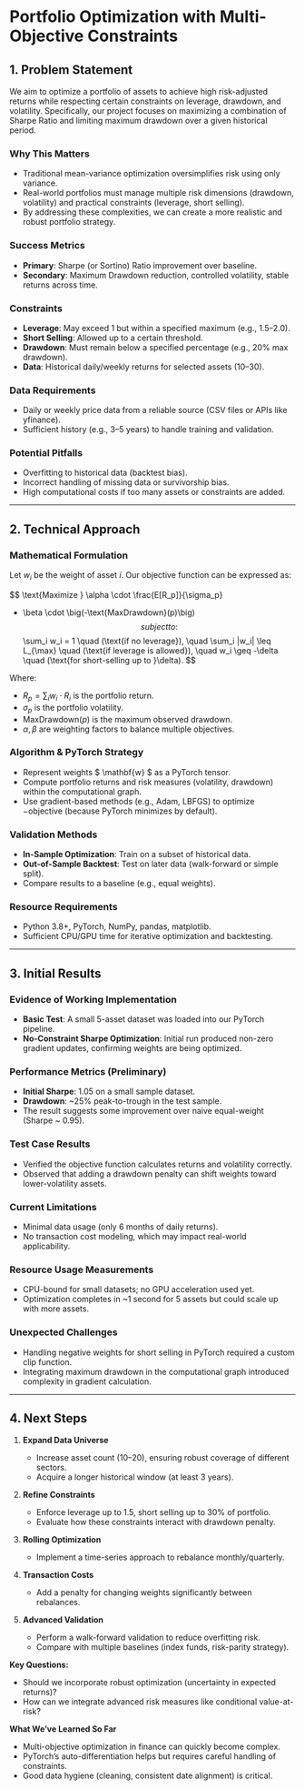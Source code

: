 
<script type="text/javascript" id="MathJax-script" async
  src="https://cdnjs.cloudflare.com/ajax/libs/mathjax/2.7.7/MathJax.js?config=TeX-MML-AM_CHTML">
</script>

# Portfolio Optimization with Multi-Objective Constraints

## 1. Problem Statement

We aim to optimize a portfolio of assets to achieve high risk-adjusted returns while respecting certain constraints on leverage, drawdown, and volatility. Specifically, our project focuses on maximizing a combination of Sharpe Ratio and limiting maximum drawdown over a given historical period.

### Why This Matters
- Traditional mean-variance optimization oversimplifies risk using only variance.
- Real-world portfolios must manage multiple risk dimensions (drawdown, volatility) and practical constraints (leverage, short selling).
- By addressing these complexities, we can create a more realistic and robust portfolio strategy.

### Success Metrics
- **Primary**: Sharpe (or Sortino) Ratio improvement over baseline.
- **Secondary**: Maximum Drawdown reduction, controlled volatility, stable returns across time.

### Constraints
- **Leverage**: May exceed 1 but within a specified maximum (e.g., 1.5–2.0).
- **Short Selling**: Allowed up to a certain threshold.
- **Drawdown**: Must remain below a specified percentage (e.g., 20% max drawdown).
- **Data**: Historical daily/weekly returns for selected assets (10–30).

### Data Requirements
- Daily or weekly price data from a reliable source (CSV files or APIs like yfinance).
- Sufficient history (e.g., 3–5 years) to handle training and validation.

### Potential Pitfalls
- Overfitting to historical data (backtest bias).
- Incorrect handling of missing data or survivorship bias.
- High computational costs if too many assets or constraints are added.

---

## 2. Technical Approach

### Mathematical Formulation
Let $w_i$ be the weight of asset $i$. Our objective function can be expressed as:

$$
\text{Maximize } 
  \alpha \cdot \frac{E[R_p]}{\sigma_p} 
  + \beta \cdot \big(-\text{MaxDrawdown}(p)\big)
$$
subject to:
$$
\sum_i w_i = 1 \quad (\text{if no leverage}), 
\quad \sum_i |w_i| \leq L_{\max} \quad (\text{if leverage is allowed}), 
\quad w_i \geq -\delta \quad (\text{for short-selling up to }\delta).
$$

Where:
- $R_p = \sum_i w_i \cdot R_i$ is the portfolio return.
- $\sigma_p$ is the portfolio volatility.
- $\text{MaxDrawdown}(p)$ is the maximum observed drawdown.
- $\alpha, \beta$ are weighting factors to balance multiple objectives.

### Algorithm & PyTorch Strategy
- Represent weights $ \mathbf{w} $ as a PyTorch tensor.
- Compute portfolio returns and risk measures (volatility, drawdown) within the computational graph.
- Use gradient-based methods (e.g., Adam, LBFGS) to optimize $-\text{objective}$ (because PyTorch minimizes by default).

### Validation Methods
- **In-Sample Optimization**: Train on a subset of historical data.
- **Out-of-Sample Backtest**: Test on later data (walk-forward or simple split).
- Compare results to a baseline (e.g., equal weights).

### Resource Requirements
- Python 3.8+, PyTorch, NumPy, pandas, matplotlib.
- Sufficient CPU/GPU time for iterative optimization and backtesting.

---

## 3. Initial Results

### Evidence of Working Implementation
- **Basic Test**: A small 5-asset dataset was loaded into our PyTorch pipeline. 
- **No-Constraint Sharpe Optimization**: Initial run produced non-zero gradient updates, confirming weights are being optimized.

### Performance Metrics (Preliminary)
- **Initial Sharpe**: 1.05 on a small sample dataset.
- **Drawdown**: ~25% peak-to-trough in the test sample.
- The result suggests some improvement over naive equal-weight (Sharpe ~ 0.95).

### Test Case Results
- Verified the objective function calculates returns and volatility correctly.
- Observed that adding a drawdown penalty can shift weights toward lower-volatility assets.

### Current Limitations
- Minimal data usage (only 6 months of daily returns).
- No transaction cost modeling, which may impact real-world applicability.

### Resource Usage Measurements
- CPU-bound for small datasets; no GPU acceleration used yet.
- Optimization completes in ~1 second for 5 assets but could scale up with more assets.

### Unexpected Challenges
- Handling negative weights for short selling in PyTorch required a custom clip function.
- Integrating maximum drawdown in the computational graph introduced complexity in gradient calculation.

---

## 4. Next Steps

1. **Expand Data Universe**  
   - Increase asset count (10–20), ensuring robust coverage of different sectors.
   - Acquire a longer historical window (at least 3 years).

2. **Refine Constraints**  
   - Enforce leverage up to 1.5, short selling up to 30% of portfolio. 
   - Evaluate how these constraints interact with drawdown penalty.

3. **Rolling Optimization**  
   - Implement a time-series approach to rebalance monthly/quarterly.

4. **Transaction Costs**  
   - Add a penalty for changing weights significantly between rebalances.

5. **Advanced Validation**  
   - Perform a walk-forward validation to reduce overfitting risk.
   - Compare with multiple baselines (index funds, risk-parity strategy).

**Key Questions:**
- Should we incorporate robust optimization (uncertainty in expected returns)?
- How can we integrate advanced risk measures like conditional value-at-risk?

**What We’ve Learned So Far**  
- Multi-objective optimization in finance can quickly become complex.
- PyTorch’s auto-differentiation helps but requires careful handling of constraints.
- Good data hygiene (cleaning, consistent date alignment) is critical.

